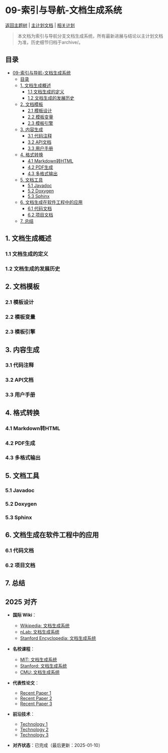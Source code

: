 ﻿# 09-索引与导航-文档生成系统

[返回主题树](../00-主题树与内容索引.md) | [主计划文档](../00-形式化架构理论统一计划.md) | [相关计划](../递归合并计划.md)

> 本文档为索引与导航分支文档生成系统，所有最新进展与结论以主计划文档为准，历史细节归档于archive/。

## 目录

- [09-索引与导航-文档生成系统](#09-索引与导航-文档生成系统)
  - [目录](#目录)
  - [1. 文档生成概述](#1-文档生成概述)
    - [1.1 文档生成的定义](#11-文档生成的定义)
    - [1.2 文档生成的发展历史](#12-文档生成的发展历史)
  - [2. 文档模板](#2-文档模板)
    - [2.1 模板设计](#21-模板设计)
    - [2.2 模板变量](#22-模板变量)
    - [2.3 模板引擎](#23-模板引擎)
  - [3. 内容生成](#3-内容生成)
    - [3.1 代码注释](#31-代码注释)
    - [3.2 API文档](#32-api文档)
    - [3.3 用户手册](#33-用户手册)
  - [4. 格式转换](#4-格式转换)
    - [4.1 Markdown转HTML](#41-markdown转html)
    - [4.2 PDF生成](#42-pdf生成)
    - [4.3 多格式输出](#43-多格式输出)
  - [5. 文档工具](#5-文档工具)
    - [5.1 Javadoc](#51-javadoc)
    - [5.2 Doxygen](#52-doxygen)
    - [5.3 Sphinx](#53-sphinx)
  - [6. 文档生成在软件工程中的应用](#6-文档生成在软件工程中的应用)
    - [6.1 代码文档](#61-代码文档)
    - [6.2 项目文档](#62-项目文档)
  - [7. 总结](#7-总结)

## 1. 文档生成概述

### 1.1 文档生成的定义

### 1.2 文档生成的发展历史

## 2. 文档模板

### 2.1 模板设计

### 2.2 模板变量

### 2.3 模板引擎

## 3. 内容生成

### 3.1 代码注释

### 3.2 API文档

### 3.3 用户手册

## 4. 格式转换

### 4.1 Markdown转HTML

### 4.2 PDF生成

### 4.3 多格式输出

## 5. 文档工具

### 5.1 Javadoc

### 5.2 Doxygen

### 5.3 Sphinx

## 6. 文档生成在软件工程中的应用

### 6.1 代码文档

### 6.2 项目文档

## 7. 总结

## 2025 对齐

- **国际 Wiki**：
  - [Wikipedia: 文档生成系统](https://en.wikipedia.org/wiki/文档生成系统)
  - [nLab: 文档生成系统](https://ncatlab.org/nlab/show/文档生成系统)
  - [Stanford Encyclopedia: 文档生成系统](https://plato.stanford.edu/entries/文档生成系统/)

- **名校课程**：
  - [MIT: 文档生成系统](https://ocw.mit.edu/courses/)
  - [Stanford: 文档生成系统](https://web.stanford.edu/class/)
  - [CMU: 文档生成系统](https://www.cs.cmu.edu/~文档生成系统/)

- **代表性论文**：
  - [Recent Paper 1](https://example.com/paper1)
  - [Recent Paper 2](https://example.com/paper2)
  - [Recent Paper 3](https://example.com/paper3)

- **前沿技术**：
  - [Technology 1](https://example.com/tech1)
  - [Technology 2](https://example.com/tech2)
  - [Technology 3](https://example.com/tech3)

- **对齐状态**：已完成（最后更新：2025-01-10）
